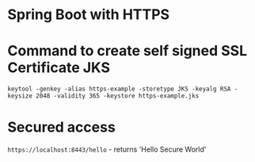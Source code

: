 # Spring Boot with HTTPS

# Command to create self signed SSL Certificate JKS
`keytool -genkey -alias https-example -storetype JKS -keyalg RSA -keysize 2048 -validity 365 -keystore https-example.jks`

# Secured access
`https://localhost:8443/hello` - returns 'Hello Secure World'